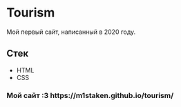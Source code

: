 <h1>Tourism</h1>
Мой первый сайт, написанный в 2020 году. 

<h2>Стек</h2>

- HTML
- CSS


<h3>Мой сайт :3  https://m1staken.github.io/tourism/</h3>
